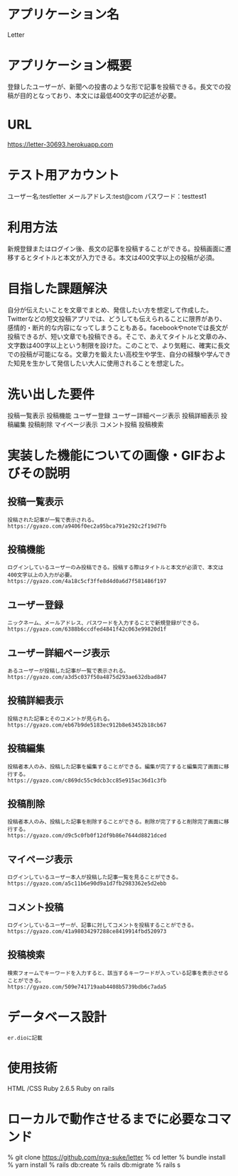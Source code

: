 # アプリケーション名
  Letter

# アプリケーション概要
  登録したユーザーが、新聞への投書のような形で記事を投稿できる。長文での投稿が目的となっており、本文には最低400文字の記述が必要。

# URL
  https://letter-30693.herokuapp.com

# テスト用アカウント
  ユーザー名:testletter
  メールアドレス:test@com
  パスワード：testtest1

# 利用方法
  新規登録またはログイン後、長文の記事を投稿することができる。投稿画面に遷移するとタイトルと本文が入力できる。本文は400文字以上の投稿が必須。

# 目指した課題解決
  自分が伝えたいことを文章でまとめ、発信したい方を想定して作成した。Twitterなどの短文投稿アプリでは、どうしても伝えられることに限界があり、感情的・断片的な内容になってしまうこともある。facebookやnoteでは長文が投稿できるが、短い文章でも投稿できる。そこで、あえてタイトルと文章のみ、文字数は400字以上という制限を設けた。このことで、より気軽に、確実に長文での投稿が可能になる。文章力を鍛えたい高校生や学生、自分の経験や学んできた知見を生かして発信したい大人に使用されることを想定した。

# 洗い出した要件
  投稿一覧表示
  投稿機能
  ユーザー登録
  ユーザー詳細ページ表示
  投稿詳細表示
  投稿編集
  投稿削除
  マイページ表示
  コメント投稿
  投稿検索

# 実装した機能についての画像・GIFおよびその説明
  ## 投稿一覧表示
    投稿された記事が一覧で表示される。
    https://gyazo.com/a9406f0ec2a95bca791e292c2f19d7fb

  ## 投稿機能
    ログインしているユーザーのみ投稿できる。投稿する際はタイトルと本文が必須で、本文は400文字以上の入力が必要。
    https://gyazo.com/4a18c5cf3ffe8d4d0a6d7f581486f197

  ## ユーザー登録
    ニックネーム、メールアドレス、パスワードを入力することで新規登録ができる。
    https://gyazo.com/6388b6ccdfed4841f42c063e99820d1f


  ## ユーザー詳細ページ表示
    あるユーザーが投稿した記事が一覧で表示される。
    https://gyazo.com/a3d5c037f50a4875d293ae632dbad847


  ## 投稿詳細表示
    投稿された記事とそのコメントが見られる。
    https://gyazo.com/eb67b9de5183ec912b8e63452b18cb67

  ## 投稿編集
    投稿者本人のみ、投稿した記事を編集することができる。編集が完了すると編集完了画面に移行する。
    https://gyazo.com/c869dc55c9dcb3cc85e915ac36d1c3fb

  ## 投稿削除
    投稿者本人のみ、投稿した記事を削除することができる。削除が完了すると削除完了画面に移行する。
    https://gyazo.com/d9c5c0fb0f12df9b86e7644d8821dced

  ## マイページ表示
    ログインしているユーザー本人が投稿した記事一覧を見ることができる。
    https://gyazo.com/a5c11b6e90d9a1d7fb2983362e5d2ebb 

  ## コメント投稿
    ログインしているユーザーが、記事に対してコメントを投稿することができる。
    https://gyazo.com/41a98034297288ce8419914fbd520973

  ## 投稿検索
    検索フォームでキーワードを入力すると、該当するキーワードが入っている記事を表示させることができる。
    https://gyazo.com/509e741719aab4408b5739bdb6c7ada5


# データベース設計
    er.dioに記載

# 使用技術
  HTML /CSS
  Ruby 2.6.5
  Ruby on rails 

# ローカルで動作させるまでに必要なコマンド
  % git clone https://github.com/nya-suke/letter
  % cd letter
  % bundle install
  % yarn install
  % rails db:create
  % rails db:migrate
  % rails s

  
